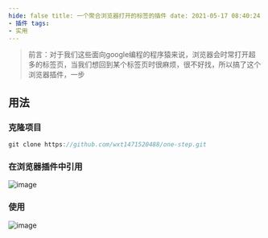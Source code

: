 ```yaml
---
hide: false title: 一个聚合浏览器打开的标签的插件 date: 2021-05-17 08:40:24 comments: true toc: true categories:
- 插件 tags:
- 实用
---
```


> 前言：对于我们这些面向google编程的程序猿来说，浏览器会时常打开超多的标签页，当我们想回到某个标签页时很麻烦，很不好找，所以搞了这个浏览器插件，一步

## 用法

### 克隆项目

~~~ java
git clone https://github.com/wxt1471520488/one-step.git
~~~

### 在浏览器插件中引用

![image](https://user-images.githubusercontent.com/30682144/144027747-d832f5fa-1154-49e4-b078-8ab121239c49.png)

### 使用

![image](https://user-images.githubusercontent.com/30682144/144028017-a62866ec-cdb9-46be-9c95-9ee98447b8a5.png)
